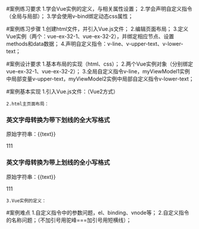 #案例练习要求
    1.学会Vue实例的定义，与相关属性设置；
    2.学会声明自定义指令（全局与局部）；
    3.学会使用v-bind绑定动态css属性；

#案例练习步骤
    1.创建html文件，并引入Vue.js文件；
    2.编辑页面布局；
    3.定义Vue实例（两个：vue-ex-32-1、vue-ex-32-2），并绑定相应节点、设置methods和data数据；
    4.声明自定义指令：v-line、v-upper-text、v-lower-text；

#案例设计要求
    1.基本布局的实现（html、css）；
    2.两个Vue实例对象（分别绑定vue-ex-32-1、vue-ex-32-2）；
    3.全局自定义指令v-line，myViewModel1实例中局部变量v-upper-text，myViewModel2实例中局部自定义指令v-lower-text；

#案例基本实现
    1.引入Vue.js文件：（Vue2方式）
<script type="text/javascript" src="../vue/js/vue.js"></script>

    2.html主页面布局：
<div id="vue1" :style="comStyle">
    <h3>英文字母转换为带下划线的全大写格式</h3>
    <p>原始字符串：{{text}}</p>
    <div v-line="'underline'" v-upper-text="text">111</div>
</div>
<div id="vue2" :style="comStyle">
    <h3>英文字母转换为带上划线的全小写格式</h3>
    <p>原始字符串：{{text}}</p>
    <div v-line="'overline'" v-lower-text="text">111</div>
</div>

    3.Vue实例的定义：
<script type="text/javascript">
    Vue.directive('line',{
        bind:function(el, binding){
            el.style.textDecoration=binding.value;
        }
    });
    var vm1=new Vue({
        el:'#vue1',
        data:{
            text:'Vue.js Components Fundamentals!',
            comStyle:{
                width:'450px',
                height:'150px',
                border:'2px dashed #333333'
            }
        },
        directives:{
            upperText:function(el,binding){
                console.log(el);
                console.log(binding);
                el.textContent=binding.value.toUpperCase();
            }
        }
    });
    var vm2=new Vue({
        el:'#vue2',
        data:{
            text:'Vue.js is very Good!(innerText)',
            comStyle:{
                width:'450px',
                height:'150px',
                backgroundColor:'#777777'
            }
        },
        directives:{
            'lower-text':function(el,binding){
                console.log(el);
                console.log(binding);
                el.textContent=binding.value.toLowerCase();
            }          
        }
    });
</script>

#案例难点
    1.自定义指令中的参数问题，el、binding、vnode等；
    2.自定义指令的名称问题；（不加引号用驼峰===加引号用短横线）；